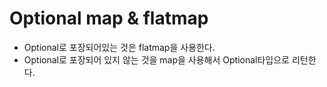 # Optional map & flatmap



- Optional로 포장되어있는 것은 flatmap을 사용한다.
- Optional로 포장되어 있지 않는 것을 map을 사용해서 Optional타입으로 리턴한다.